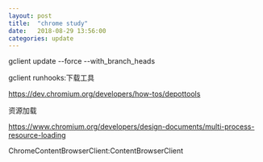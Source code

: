 ```yaml
---
layout: post
title:  "chrome study"
date:   2018-08-29 13:56:00
categories: update
---
```


gclient update --force --with_branch_heads

gclient runhooks:下载工具

https://dev.chromium.org/developers/how-tos/depottools

资源加载

https://www.chromium.org/developers/design-documents/multi-process-resource-loading

ChromeContentBrowserClient:ContentBrowserClient